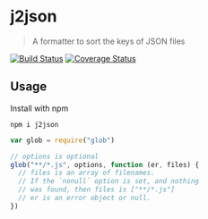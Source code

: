 # j2json
> A formatter to sort the keys of JSON files

[![Build Status](https://travis-ci.org/icecreamliker/j2json.svg?branch=master)](https://travis-ci.org/icecreamliker/j2json)
[![Coverage Status](https://coveralls.io/repos/github/icecreamliker/j2json/badge.svg?branch=master)](https://coveralls.io/github/icecreamliker/j2json?branch=master)

## Usage

Install with npm

```
npm i j2json
```

```javascript
var glob = require("glob")

// options is optional
glob("**/*.js", options, function (er, files) {
  // files is an array of filenames.
  // If the `nonull` option is set, and nothing
  // was found, then files is ["**/*.js"]
  // er is an error object or null.
})
```